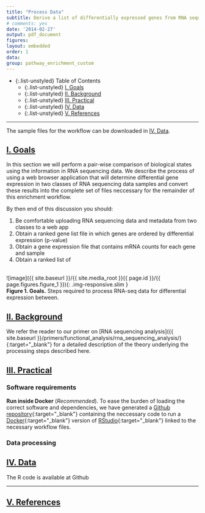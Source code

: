```yaml
---
title: "Process Data"
subtitle: Derive a list of differentially expressed genes from RNA sequencing data
# comments: yes
date: '2014-02-27'
output: pdf_document
figures:
layout: embedded
order: 1
data:
group: pathway_enrichment_custom
---
```


- {:.list-unstyled} Table of Contents
  - {:.list-unstyled} [I. Goals](#goals)
  - {:.list-unstyled} [II. Background](#background)
  - {:.list-unstyled} [III. Practical](#practical)
  - {:.list-unstyled} [IV. Data](#data)
  - {:.list-unstyled} [V. References](#references)

<hr/>

<div class="alert alert-warning text-justify" role="alert">
  The sample files for the workflow can be downloaded in <a href="#data">IV. Data</a>.
</div>

## <a href="#goals" name="goals">I. Goals</a>

In this section we will perform a pair-wise comparison of biological states using the information in RNA sequencing data. We describe the process of using a web browser application that will determine differential gene expression in two classes of RNA sequencing data samples and convert these results into the complete set of files neccessary for the remainder of this enrichment workflow.

By then end of this discussion you should:

1. Be comfortable uploading RNA sequencing data and metadata from two classes to a web app
2. Obtain a ranked gene list file in which genes are ordered by differential expression (p-value)
3. Obtain a gene expression file that contains mRNA counts for each gene and sample
4. Obtain a ranked list of

<br/>
![image]({{ site.baseurl }}/{{ site.media_root }}{{ page.id }}/{{ page.figures.figure_1 }}){: .img-responsive.slim }
<div class="figure-legend well well-lg text-justify">
  <strong>Figure 1. Goals.</strong> Steps required to process RNA-seq data for differential expression between.
</div>

## <a href="#background" name="background">II. Background</a>

We refer the reader to our primer on [RNA sequencing analysis]({{ site.baseurl }}/primers/functional_analysis/rna_sequencing_analysis/){:target="_blank"} for a detailed description of the theory underlying the processing steps described here.

## <a href="#practical" name="practical">III. Practical</a>

### Software requirements

**Run inside Docker** (*Recommended*). To ease the burden of loading the correct software and dependencies, we have generated a [Github repository](https://github.com/jvwong/docker_enrichment_workflow_gdc/tree/bd8ad28111e00fadbad6a41c9f5fed516b026d6e){:target="_blank"} containing the neccessary code to run a [Docker](https://www.docker.com/){:target="_blank"} version of [RStudio](https://www.rstudio.com/){:target="_blank"} linked to the necessary workflow files.


### Data processing

## <a href="#data" name="data">IV. Data</a>

The R code is available at Github <a href="https://github.com/jvwong/docker_enrichment_workflow_gdc/blob/master/src/scripts/process_data.R"
  target="_blank">
  <i class="fa fa-github fa-2x"></i>
</a>

<hr/>

## <a href="#references" name="references">V. References</a>
<div class="panel_group" data-inline=""></div>
